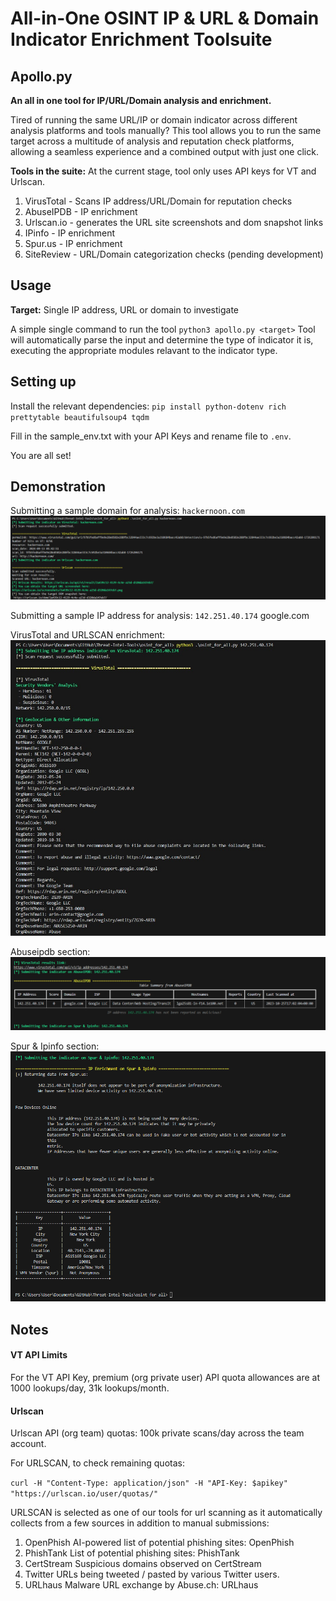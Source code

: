 # All-in-One OSINT IP & URL & Domain Indicator Enrichment Toolsuite
## Apollo.py 
**An all in one tool for IP/URL/Domain analysis and enrichment.**

Tired of running the same URL/IP or domain indicator across different analysis platforms and tools manually? This tool allows you to run the same target across a multitude of analysis and reputation check platforms, allowing a seamless experience and a combined output with just one click.

**Tools in the suite:**
At the current stage, tool only uses API keys for VT and Urlscan.
1. VirusTotal - Scans IP address/URL/Domain for reputation checks
2. AbuseIPDB - IP enrichment
3. Urlscan.io - generates the URL site screenshots and dom snapshot links 
4. IPinfo - IP enrichment
5. Spur.us - IP enrichment
6. SiteReview - URL/Domain categorization checks (pending development)

## Usage
**Target:** Single IP address, URL or domain to investigate

A simple single command to run the tool `python3 apollo.py <target>`
Tool will automatically parse the input and determine the type of indicator it is, executing the appropriate modules relavant to the indicator type.

## Setting up
Install the relevant dependencies:
`pip install python-dotenv rich prettytable beautifulsoup4 tqdm`

Fill in the sample_env.txt with your API Keys and rename file to `.env`.

You are all set!

## Demonstration
Submitting a sample domain for analysis: `hackernoon.com`
![alt text](/img/image.png)

Submitting a sample IP address for analysis: `142.251.40.174`  google.com

VirusTotal and URLSCAN enrichment:
![alt text](/img/image-01.png)

Abuseipdb section:
![alt text](/img/image_abuseipdb.png)

Spur & Ipinfo section:
![alt text](/img/image_spur.png)

## Notes
#### VT API Limits
For the VT API Key, premium (org private user) API quota allowances are at 1000 lookups/day, 31k lookups/month.

#### Urlscan
Urlscan API (org team) quotas: 100k private scans/day across the team account.

For URLSCAN, to check remaining quotas:

`curl -H "Content-Type: application/json" -H "API-Key: $apikey" "https://urlscan.io/user/quotas/" `

URLSCAN is selected as one of our tools for url scanning as it automatically collects from a few sources in addition to manual submissions:
1. OpenPhish AI-powered list of potential phishing sites: OpenPhish
2. PhishTank List of potential phishing sites: PhishTank
3. CertStream Suspicious domains observed on CertStream
4. Twitter URLs being tweeted / pasted by various Twitter users.
5. URLhaus Malware URL exchange by Abuse.ch: URLhaus

